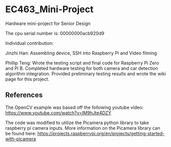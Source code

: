 # EC463_Mini-Project
Hardware mini-project for Senior Design

The cpu serial number is: 00000000acb920d9

Individual contribution:

Jinzhi Han: Assembling device, SSH into Raspberry Pi and Video filming 

Phillip Teng: Wrote the testing script and final code for Raspberry Pi Zero and Pi B. Completed hardware testing for both camera and car detection algorithm integration. Provided preliminary testing results and wrote the wiki page for this project.

## References
The OpenCV example was based off the following youtube video:
https://www.youtube.com/watch?v=IM9hJte4DZY

The code was modified to utilize the Picamera python library to take raspberry pi camera inputs.
More information on the Picamera library can be found here: https://projects.raspberrypi.org/en/projects/getting-started-with-picamera


